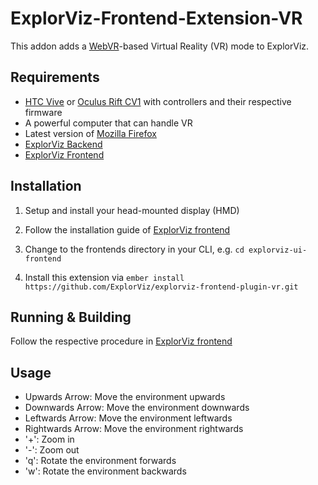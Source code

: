 # ExplorViz-Frontend-Extension-VR

This addon adds a [WebVR](https://webvr.info/)-based Virtual Reality (VR) mode to ExplorViz.

## Requirements
- [HTC Vive](https://www.vive.com) or [Oculus Rift CV1](https://www.oculus.com/rift/) with controllers and their respective firmware
- A powerful computer that can handle VR
- Latest version of [Mozilla Firefox](https://www.mozilla.org/)
- [ExplorViz Backend](https://github.com/ExplorViz/explorviz-backend)
- [ExplorViz Frontend](https://github.com/ExplorViz/explorviz-frontend)

## Installation

1. Setup and install your head-mounted display (HMD)

2. Follow the installation guide of [ExplorViz frontend](https://github.com/ExplorViz/explorviz-frontend#development)

3. Change to the frontends directory in your CLI, e.g. `cd explorviz-ui-frontend`

4. Install this extension via `ember install https://github.com/ExplorViz/explorviz-frontend-plugin-vr.git`

## Running & Building

Follow the respective procedure in [ExplorViz frontend](https://github.com/ExplorViz/explorviz-frontend#running--development)

## Usage

- Upwards Arrow: Move the environment upwards 
- Downwards Arrow: Move the environment downwards 
- Leftwards Arrow: Move the environment leftwards
- Rightwards Arrow: Move the environment rightwards
- '+': Zoom in
- '-': Zoom out
- 'q': Rotate the environment forwards
- 'w': Rotate the environment backwards
